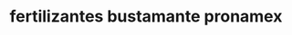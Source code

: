 ---
title: "fertilizantes bustamante pronamex"
url: /zitacuaro/fertilizantes-bustamante-pronamex/
shop: agraria
---